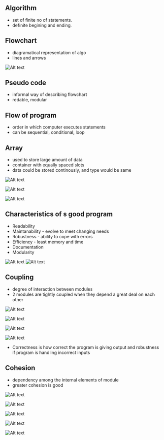 ## Algorithm
- set of finite no of statements.
- definite begining and ending.

## Flowchart
- diagramatical representation of algo
- lines and arrows

![Alt text](image.png)

## Pseudo code
- informal way of describing flowchart
- redable, modular

## Flow of program
- order in which computer executes statements
- can be sequential, conditional, loop

## Array
- used to store large amount of data
- container with equally spaced slots
- data could be stored continously, and type would be same

![Alt text](image-1.png)

![Alt text](image-2.png)

![Alt text](image-3.png)

## Characteristics of s good program

- Readability
- Maintanability - evolve to meet changing needs
- Robustness - ability to cope with errors
- Efficiency - least memory and time
- Documentation
- Modularity

![Alt text](image-4.png)
![Alt text](image-5.png)

## Coupling
- degree of interaction between modules
- 2 modules are tightly coupled when they depend a great deal on each other

![Alt text](image-6.png)

![Alt text](image-7.png)

![Alt text](image-8.png)

![Alt text](image-9.png)

- Correctness is how correct the program is giving output and robustness if program is handling incorrect inputs

## Cohesion
- dependency among the internal elements of module
- greater cohesion is good

![Alt text](image-10.png)

![Alt text](image-12.png)

![Alt text](image-11.png)

![Alt text](image-13.png)

![Alt text](image-14.png)